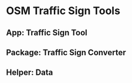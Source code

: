 # OSM Traffic Sign Tools

## App: Traffic Sign Tool

## Package: Traffic Sign Converter

## Helper: Data
